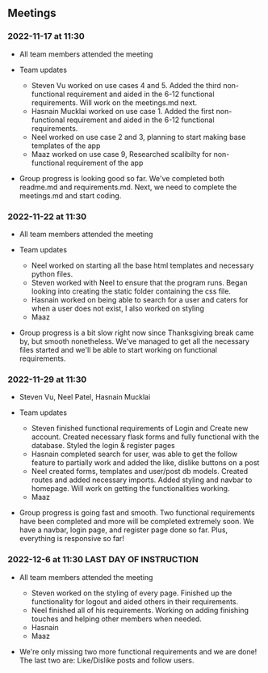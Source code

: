 ## Meetings

### 2022-11-17 at 11:30
- All team members attended the meeting
- Team updates
  - Steven Vu worked on use cases 4 and 5. Added the third non-functional requirement and aided in the 6-12 functional requirements. Will work on the meetings.md next.
  - Hasnain Mucklai worked on use case 1. Added the first non-functional requirement and aided in the 6-12 functional requirements.
  - Neel worked on use case 2 and 3, planning to start making base templates of the app
  - Maaz worked on use case 9, Researched scalibilty for non-functional requirement of the app

- Group progress is looking good so far. We've completed both readme.md and requirements.md. Next, we need to complete the meetings.md and start coding.

### 2022-11-22 at 11:30
- All team members attended the meeting
- Team updates
  - Neel worked on starting all the base html templates and necessary python files.
  - Steven worked with Neel to ensure that the program runs. Began looking into creating the static folder containing the css file.
  - Hasnain worked on being able to search for a user and caters for when a user does not exist, I also worked on styling
  - Maaz

- Group progress is a bit slow right now since Thanksgiving break came by, but smooth nonetheless. We've managed to get all the necessary files started and we'll be able to start working on functional requirements.

### 2022-11-29 at 11:30
- Steven Vu, Neel Patel, Hasnain Mucklai
- Team updates
  - Steven finished functional requirements of Login and Create new account. Created necessary flask forms and fully functional with the database. Styled the login & register pages
  - Hasnain completed search for user, was able to get the follow feature to partially work and added the like, dislike buttons on a post
  - Neel created forms, templates and user/post db models. Created routes and added necessary imports. Added styling and navbar to homepage. Will work on getting the functionalities working.
  - Maaz

- Group progress is going fast and smooth. Two functional requirements have been completed and more will be completed extremely soon. We have a navbar, login page, and register page done so far. Plus, everything is responsive so far!

### 2022-12-6 at 11:30 LAST DAY OF INSTRUCTION
- All team members attended the meeting
  - Steven worked on the styling of every page. Finished up the functionality for logout and aided others in their requirements.
  - Neel finished all of his requirements. Working on adding finishing touches and helping other members when needed.
  - Hasnain
  - Maaz

- We're only missing two more functional requirements and we are done! The last two are: Like/Dislike posts and follow users.